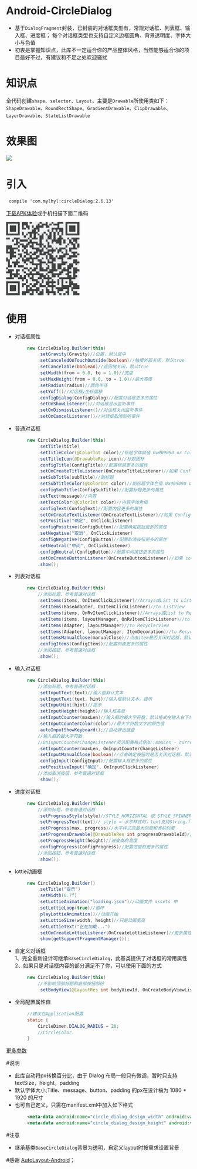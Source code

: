 # Android-CircleDialog 
 * 基于`DialogFragment`封装，已封装的对话框类型有，常规对话框、列表框、输入框、进度框；
 每个对话框类型也支持自定义边框圆角、背景透明度、字体大小与色值
 * 初衷是掌握知识点，此库不一定适合你的产品整体风格，当然能够适合你的项目最好不过，有建议和不足之处欢迎骚扰

# 知识点
  全代码创建`shape`、`selector`、`Layout`，主要是`Drawable`所使用类如下：
  `ShapeDrawable`、`RoundRectShape`、`GradientDrawable`、`ClipDrawable`、`LayerDrawable`、`StateListDrawable`

# 效果图
<img src="preview/gif.gif" width="240px"/>

# 引入

```xml
 compile 'com.mylhyl:circleDialog:2.6.13'
```

[下载APK体验](https://fir.im/sbvq)或手机扫描下面二维码

<img src="preview/qrdown.png"/>

# 使用
* 对话框属性
```java
        new CircleDialog.Builder(this)
            .setGravity(Gravity)//位置，默认居中
            .setCanceledOnTouchOutside(boolean)//触摸外部关闭，默认true
            .setCancelable(boolean)//返回键关闭，默认true
            .setWidth(from = 0.0, to = 1.0)//宽度
            .setMaxHeight(from = 0.0, to = 1.0)//最大高度
            .setRadius(radius)//圆角半径
            .setYoff()//对话框y坐标偏移
            .configDialog(ConfigDialog)//配置对话框更多的属性
            .setOnShowListener()//对话框显示监听事件
            .setOnDismissListener()//对话框关闭监听事件
            .setOnCancelListener()//对话框取消监听事件
```


* 普通对话框

```java
        new CircleDialog.Builder(this)
            .setTitle(title)
            .setTitleColor(@ColorInt color)//标题字体颜值 0x909090 or Color.parseColor("#909090")
            .setTitleIcon(@DrawableRes icon)//标题图标
            .configTitle(ConfigTitle)//配置标题更多的属性
            .setOnCreateTitleListener(OnCreateTitleListener)//如果 ConfigTitle 不能满足你，此监听器可以帮助你
            .setSubTitle(subTitle)//副标题
            .setSubTitleColor(@ColorInt color)//副标题字体色值 0x909090 or Color.parseColor("#909090")
            .configSubTitle(ConfigSubTitle)//配置标题更多的属性
            .setText(message)//内容
            .setTextColor(@ColorInt color)//内容字体色值
            .configText(ConfigText)//配置内容更多的属性
            .setOnCreateTextListener(OnCreateTextListener)//如果 ConfigText 不能满足你，此监听器可以帮助你
            .setPositive("确定", OnClickListener)
            .configPositive(ConfigButton)//配置确定按钮更多的属性
            .setNegative("取消", OnClickListener)
            .configNegative(ConfigButton)//配置取消按钮更多的属性
            .setNeutral("中间", OnClickListener)
            .configNeutral(ConfigButton)//配置中间按钮更多的属性
            .setOnCreateButtonListener(OnCreateButtonListener)//如果 configPositive configNegative configNeutral 不能满足你，此监听器可以帮助你
            .show();
```

* 列表对话框

```java
        new CircleDialog.Builder(this)
            //添加标题，参考普通对话框
            .setItems(items, OnItemClickListener)//Arrays或List to ListView
            .setItems(BaseAdapter, OnItemClickListener)//to ListView
            .setItems(items, OnRvItemClickListener)//Arrays或List to RecyclerView
            .setItems(items, layoutManager, OnRvItemClickListener)//to RecyclerView
            .setItems(Adapter, layoutManager)//to RecyclerView
            .setItems(Adapter, layoutManager, ItemDecoration)//to RecyclerView
            .setItemsManualClose(manualClose)//点击item是否关闭对话框，默认是关闭
            .configItems(ConfigItems)//配置列表更多的属性
            //添加按钮，参考普通对话框
            .show();
```

* 输入对话框
```java
        new CircleDialog.Builder(this)
            //添加标题，参考普通对话框
            .setInputText(text)//输入框默认文本
            .setInputText(text, hint)//输入框默认文本，提示
            .setInputHint(hint)//提示
            .setInputHeight(height)//输入框高度
            .setInputCounter(maxLen)//输入框的最大字符数，默认格式在输入右下角例如：20
            .setInputCounterColor(color)//最大字符数文字的颜色值
            .autoInputShowKeyboard();//自动弹出键盘
            //输入框的最大字符数
            //OnInputCounterChangeListener灵活配置格式例如：maxLen - currentLen + "/" + maxLen 最终效果是：10/20
            .setInputCounter(maxLen, OnInputCounterChangeListener)
            .setInputManualClose(boolean)//点击确定按钮时是否关闭对话框，默认关闭
            .configInput(ConfigInput)//配置输入框更多的属性
            .setPositiveInput("确定", OnInputClickListener)
            //添加取消按钮，参考普通对话框
            .show();
```

* 进度对话框
```java
        new CircleDialog.Builder(this)
            //添加标题，参考普通对话框
            .setProgressStyle(style)//STYLE_HORIZONTAL 或 STYLE_SPINNER
            .setProgressText(text)// style = 水平样式时，text支持String.format() 例如：已经下载%s
            .setProgress(max, progress)//水平样式的最大刻度和当前刻度
            .setProgressDrawable(@DrawableRes int progressDrawableId)//自定义进度样式资源文件
            .setProgressHeight(height)//进度条的高度
            .configProgress(ConfigProgress)//配置进度框更多的属性
            //添加按钮，参考普通对话框
            .show();
```

* lottie动画框
```java
        new CircleDialog.Builder()
            .setTitle("提示")
            .setWidth(0.7f)
            .setLottieAnimation("loading.json")//动画文件 assets 中
            .setLottieLoop(true)//循环
            .playLottieAnimation()//动画开始
            .setLottieSize(width, height)//只是动画宽高
            .setLottieText("正在加载...")
            .setOnCreateLottieListener(OnCreateLottieListener)//更多属性配置
            .show(getSupportFragmentManager());
```

* 自定义对话框  
1、完全重新设计可继承`BaseCircleDialog`，此基类提供了对话框的常用属性  
2、如果只是对话框内容的部分满足不了你，可以使用下面的方式
```java
        new CircleDialog.Builder(this)
            //不影响顶部标题和底部按钮部份
            .setBodyView(@LayoutRes int bodyViewId, OnCreateBodyViewListener listener)
```

* 全局配置属性值
```java
        //建议在Application配置
        static {
            CircleDimen.DIALOG_RADIUS = 20;
            //CircleColor.
        }
```
[更多参数](https://github.com/mylhyl/Android-CircleDialog/tree/master/circledialog/src/main/java/com/mylhyl/circledialog/params)

#说明

 * 此库自动将px转换百分比，由于 Dialog 布局一般只有微调，暂时只支持textSize，height，padding
 * 默认字体大小;Title、message、button、padding 的px在设计稿为 1080 * 1920 的尺寸
 * 也可自己定义，只需在manifest.xml中加入如下格式

```xml
        <meta-data android:name="circle_dialog_design_width" android:value="1200"/>
        <meta-data android:name="circle_dialog_design_height" android:value="1920"/>
```

#注意
 * 继承基类`BaseCircleDialog`背景为透明，自定义layout时按需求设置背景

#感谢
[AutoLayout-Android](https://github.com/DTHeaven/AutoLayout-Android)；
